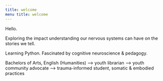```yaml
---
title: welcome 
menu title: welcome
---
```



Hello. 

Exploring the impact understanding our nervous systems can have on the stories we tell. 

Learning Python. Fascinated by cognitive neuroscience & pedagogy. 

Bachelors of Arts, English (Humanities) --> youth librarian --> youth community advocate --> trauma-informed student, somatic & embodied practices 


